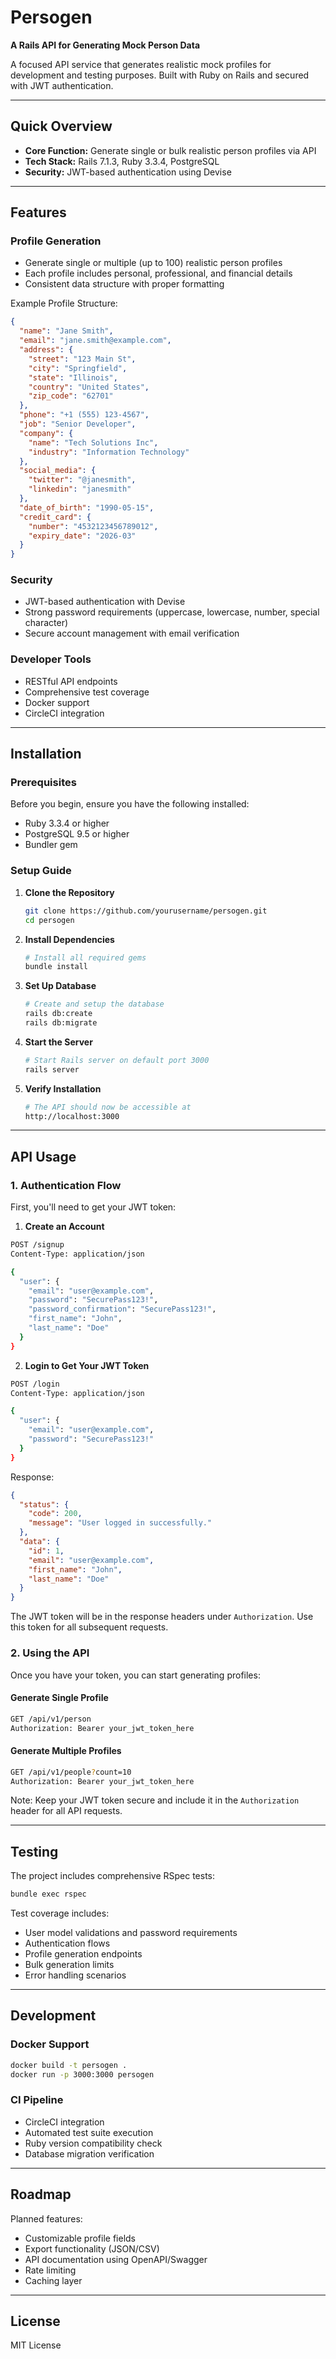 # Persogen
**A Rails API for Generating Mock Person Data**

A focused API service that generates realistic mock profiles for development and testing purposes. Built with Ruby on Rails and secured with JWT authentication.

---

## Quick Overview
- **Core Function:** Generate single or bulk realistic person profiles via API
- **Tech Stack:** Rails 7.1.3, Ruby 3.3.4, PostgreSQL
- **Security:** JWT-based authentication using Devise

---

## Features

### Profile Generation
- Generate single or multiple (up to 100) realistic person profiles
- Each profile includes personal, professional, and financial details
- Consistent data structure with proper formatting

Example Profile Structure:
```json
{
  "name": "Jane Smith",
  "email": "jane.smith@example.com",
  "address": {
    "street": "123 Main St",
    "city": "Springfield",
    "state": "Illinois",
    "country": "United States",
    "zip_code": "62701"
  },
  "phone": "+1 (555) 123-4567",
  "job": "Senior Developer",
  "company": {
    "name": "Tech Solutions Inc",
    "industry": "Information Technology"
  },
  "social_media": {
    "twitter": "@janesmith",
    "linkedin": "janesmith"
  },
  "date_of_birth": "1990-05-15",
  "credit_card": {
    "number": "4532123456789012",
    "expiry_date": "2026-03"
  }
}
```

### Security
- JWT-based authentication with Devise
- Strong password requirements (uppercase, lowercase, number, special character)
- Secure account management with email verification

### Developer Tools
- RESTful API endpoints
- Comprehensive test coverage
- Docker support
- CircleCI integration
---

## Installation

### Prerequisites

Before you begin, ensure you have the following installed:
- Ruby 3.3.4 or higher
- PostgreSQL 9.5 or higher
- Bundler gem

### Setup Guide

1. **Clone the Repository**
   ```bash
   git clone https://github.com/yourusername/persogen.git
   cd persogen
   ```

2. **Install Dependencies**
   ```bash
   # Install all required gems
   bundle install
   ```
3. **Set Up Database**
   ```bash
   # Create and setup the database
   rails db:create
   rails db:migrate
   ```

4. **Start the Server**
   ```bash
   # Start Rails server on default port 3000
   rails server
   ```

5. **Verify Installation**
   ```bash
   # The API should now be accessible at
   http://localhost:3000
   ```
---
## API Usage

### 1. Authentication Flow

First, you'll need to get your JWT token:

1. **Create an Account**
```bash
POST /signup
Content-Type: application/json

{
  "user": {
    "email": "user@example.com",
    "password": "SecurePass123!",
    "password_confirmation": "SecurePass123!",
    "first_name": "John",
    "last_name": "Doe"
  }
}
```

2. **Login to Get Your JWT Token**
```bash
POST /login
Content-Type: application/json

{
  "user": {
    "email": "user@example.com",
    "password": "SecurePass123!"
  }
}
```

Response:
```json
{
  "status": {
    "code": 200,
    "message": "User logged in successfully."
  },
  "data": {
    "id": 1,
    "email": "user@example.com",
    "first_name": "John",
    "last_name": "Doe"
  }
}
```

The JWT token will be in the response headers under `Authorization`. Use this token for all subsequent requests.

### 2. Using the API

Once you have your token, you can start generating profiles:

#### Generate Single Profile
```bash
GET /api/v1/person
Authorization: Bearer your_jwt_token_here
```

#### Generate Multiple Profiles
```bash
GET /api/v1/people?count=10
Authorization: Bearer your_jwt_token_here
```

Note: Keep your JWT token secure and include it in the `Authorization` header for all API requests.

---

## Testing

The project includes comprehensive RSpec tests:

```bash
bundle exec rspec
```

Test coverage includes:
- User model validations and password requirements
- Authentication flows
- Profile generation endpoints
- Bulk generation limits
- Error handling scenarios

---

## Development

### Docker Support
```bash
docker build -t persogen .
docker run -p 3000:3000 persogen
```

### CI Pipeline
- CircleCI integration
- Automated test suite execution
- Ruby version compatibility check
- Database migration verification

---

## Roadmap
Planned features:
- Customizable profile fields
- Export functionality (JSON/CSV)
- API documentation using OpenAPI/Swagger
- Rate limiting
- Caching layer

---

## License
MIT License
